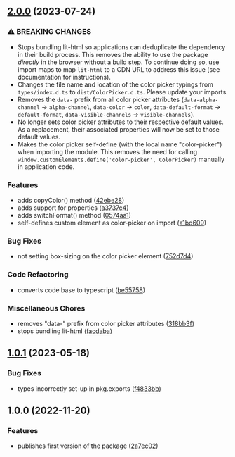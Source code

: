 ## [2.0.0](https://github.com/kleinfreund/yet-another-color-picker/compare/v1.0.1...v2.0.0) (2023-07-24)


### ⚠ BREAKING CHANGES

* Stops bundling lit-html so applications can deduplicate the dependency in their build process. This removes the ability to use the package *directly* in the browser without a build step. To continue doing so, use import maps to map `lit-html` to a CDN URL to address this issue (see documentation for instructions).
* Changes the file name and location of the color picker typings from `types/index.d.ts` to `dist/ColorPicker.d.ts`. Please update your imports.
* Removes the `data-` prefix from all color picker attributes (`data-alpha-channel` → `alpha-channel`, `data-color` → `color`, `data-default-format` → `default-format`, `data-visible-channels` → `visible-channels`).
* No longer sets color picker attributes to their respective default values. As a replacement, their associated properties will now be set to those default values.
* Makes the color picker self-define (with the local name "color-picker") when importing the module. This removes the need for calling `window.customElements.define('color-picker', ColorPicker)` manually in application code.

### Features

* adds copyColor() method ([42ebe28](https://github.com/kleinfreund/yet-another-color-picker/commit/42ebe280fd34d0790a07af84af53ab4acd898d12))
* adds support for properties ([a3737c4](https://github.com/kleinfreund/yet-another-color-picker/commit/a3737c4bb1ecb8fad0378d7e30f5585ad2e5bb67))
* adds switchFormat() method ([0574aa1](https://github.com/kleinfreund/yet-another-color-picker/commit/0574aa1545b770829b3401f438cf0a70100a2189))
* self-defines custom element as color-picker on import ([a1bd609](https://github.com/kleinfreund/yet-another-color-picker/commit/a1bd6092742d4d5ff87a0ef333532062956ce4bb))


### Bug Fixes

* not setting box-sizing on the color picker element ([752d7d4](https://github.com/kleinfreund/yet-another-color-picker/commit/752d7d4ab4abd7888a2d32bc74b4380c4c5572e6))


### Code Refactoring

* converts code base to typescript ([be55758](https://github.com/kleinfreund/yet-another-color-picker/commit/be5575853c9204ec207c8ffdab490441634ae6a0))


### Miscellaneous Chores

* removes "data-" prefix from color picker attributes ([318bb3f](https://github.com/kleinfreund/yet-another-color-picker/commit/318bb3f737c6ebbb41175e508407e3d4ff7eaad9))
* stops bundling lit-html ([facdaba](https://github.com/kleinfreund/yet-another-color-picker/commit/facdaba6715df7702530b84c044793c5c4600349))

## [1.0.1](https://github.com/kleinfreund/yet-another-color-picker/compare/v1.0.0...v1.0.1) (2023-05-18)


### Bug Fixes

* types incorrectly set-up in pkg.exports ([f4833bb](https://github.com/kleinfreund/yet-another-color-picker/commit/f4833bb1f294a0a10f4ba4ba88e0054e1f6910fd))

## 1.0.0 (2022-11-20)


### Features

* publishes first version of the package ([2a7ec02](https://github.com/kleinfreund/yet-another-color-picker/commit/2a7ec02b04b70d90f50a8d2c259fb2deb76c4d9c))
